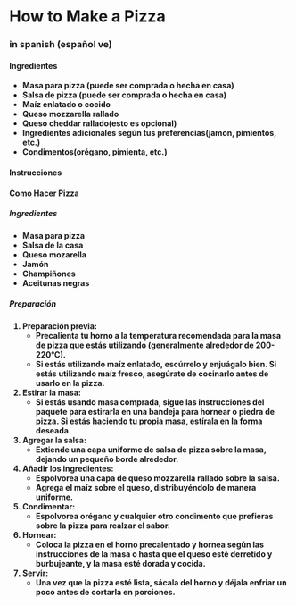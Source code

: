 
<h1>How to Make a Pizza</h1>
<h3>in spanish (español ve)</h3>


<b>
<h4>Ingredientes</h4>
<ul>
<li>Masa para pizza (puede ser comprada o hecha en casa)</li>
<li>Salsa de pizza (puede ser comprada o hecha en casa)</li>
<li>Maíz enlatado o cocido</li>
<li>Queso mozzarella rallado</li>
<li>Queso cheddar rallado(esto es opcional)</li>
<li>Ingredientes adicionales según tus preferencias(jamon, pimientos, etc.)</li>
<li>Condimentos(orégano, pimienta, etc.)</li>

</ul>


<h4>Instrucciones</h4>
<h4>Como Hacer Pizza</h4>
<h5> Ingredientes</h5>
<ul> 
<li>Masa para pizza</li>
<li>Salsa de la casa</li>
<li>Queso mozarella</li>
<li>Jamón</li>
<li>Champiñones</li>
<li>Aceitunas negras</li>

</ul>

<h5> Preparación</h5>

<ol>
<li>
Preparación previa:
<ul>
<li>Precalienta tu horno a la temperatura recomendada para la masa de pizza que estás utilizando (generalmente alrededor de 200-220°C).</li>
<li>Si estás utilizando maíz enlatado, escúrrelo y enjuágalo bien. Si estás utilizando maíz fresco, asegúrate de cocinarlo antes de usarlo en la pizza.</li>
</ul>

<li>
Estirar la masa:
<ul>
<li>
Si estás usando masa comprada, sigue las instrucciones del paquete para estirarla en una bandeja para hornear o piedra de pizza. Si estás haciendo tu propia masa, estírala en la forma deseada.
</li>
</ul>

</li>


</li>


<li>
Agregar la salsa:
<ul>
<li>
Extiende una capa uniforme de salsa de pizza sobre la masa, dejando un pequeño borde alrededor.
</li>
</ul>

</li>



</li>


<li>
Añadir los ingredientes:
<ul>
<li>
Espolvorea una capa de queso mozzarella rallado sobre la salsa.
</li>
<li>
Agrega el maíz sobre el queso, distribuyéndolo de manera uniforme.
</li>
</ul>

</li>
<li>
Condimentar:
<ul>
<li>
Espolvorea orégano y cualquier otro condimento que prefieras sobre la pizza para realzar el sabor.
</li>
</ul>


</li>
<li>
Hornear:
<ul>
<li>
Coloca la pizza en el horno precalentado y hornea según las instrucciones de la masa o hasta que el queso esté derretido y burbujeante, y la masa esté dorada y cocida.
</li>
</ul>
<li>
Servir:
<ul>
<li>
Una vez que la pizza esté lista, sácala del horno y déjala enfriar un poco antes de cortarla en porciones.
</li>
</ul>

</li>
</ol>

</li>
</ol>

